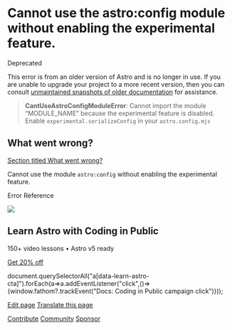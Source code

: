 Cannot use the astro:config module without enabling the experimental feature.
=============================================================================

Deprecated

This error is from an older version of Astro and is no longer in use. If you are unable to upgrade your project to a more recent version, then you can consult [unmaintained snapshots of older documentation](/en/upgrade-astro/#older-docs-unmaintained) for assistance.

> **CantUseAstroConfigModuleError**: Cannot import the module “MODULE\_NAME” because the experimental feature is disabled. Enable `experimental.serializeConfig` in your `astro.config.mjs`

What went wrong?
----------------

[Section titled What went wrong?](#what-went-wrong)

Cannot use the module `astro:config` without enabling the experimental feature.

Error Reference

![](/_astro/CodingInPublic.DpaYu7Qd_5sx41.webp)

Learn Astro with **Coding in Public**
-------------------------------------

150+ video lessons • Astro v5 ready

[Get 20% off](https://learnastro.dev?code=ASTRO_PROMO)

document.querySelectorAll("a\[data-learn-astro-cta\]").forEach(a=>a.addEventListener("click",()=>{window.fathom?.trackEvent("Docs: Coding in Public campaign click")}));

[Edit page](https://github.com/withastro/astro/blob/main/packages/astro/src/core/errors/errors-data.ts) [Translate this page](https://contribute.docs.astro.build/guides/i18n/)

[Contribute](/en/contribute/) [Community](https://astro.build/chat) [Sponsor](https://opencollective.com/astrodotbuild)

